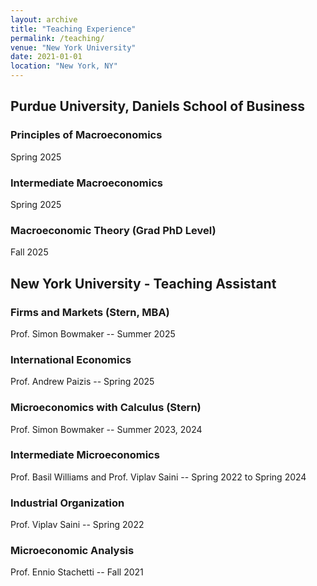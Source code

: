 ```yaml
---
layout: archive
title: "Teaching Experience"
permalink: /teaching/
venue: "New York University"
date: 2021-01-01
location: "New York, NY"
---
```



## Purdue University, Daniels School of Business

### Principles of Macroeconomics
Spring 2025

### Intermediate Macroeconomics
Spring 2025

### Macroeconomic Theory (Grad PhD Level)
Fall 2025

## New York University - Teaching Assistant

### Firms and Markets (Stern, MBA)
Prof. Simon Bowmaker -- Summer 2025

### International Economics
Prof. Andrew Paizis -- Spring 2025

### Microeconomics with Calculus (Stern)
Prof. Simon Bowmaker  -- Summer 2023, 2024

### Intermediate Microeconomics
Prof. Basil Williams and Prof. Viplav Saini -- Spring 2022 to Spring 2024

### Industrial Organization
Prof. Viplav Saini -- Spring 2022

### Microeconomic Analysis
Prof. Ennio Stachetti -- Fall 2021

